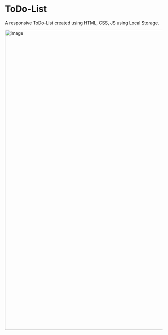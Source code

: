 # ToDo-List

A responsive ToDo-List created using HTML, CSS, JS using Local Storage. 


<img width="960" alt="image" src="https://github.com/yashvardhan1520/ToDo-List/assets/123872418/0ce2ea56-79a4-4732-8e6c-8db025034a23">
